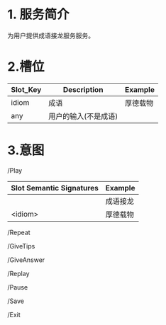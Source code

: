# 1. 服务简介

为用户提供成语接龙服务服务。

# 2.槽位

| **Slot\_Key** | **Description** | **Example** |
| --- | --- | --- |
| idiom| 成语 | 厚德载物 |
|any|用户的输入(不是成语)||


# 3.意图

\/Play

| **Slot Semantic Signatures** | **Example** |
| --- | --- |
|  | 成语接龙 |
| &lt;idiom&gt; |厚德载物 |
\/Repeat

\/GiveTips

\/GiveAnswer



\/Replay

\/Pause

\/Save

\/Exit

